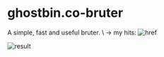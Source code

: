 # ghostbin.co-bruter
A simple, fast and useful bruter. \ -> my hits: ![href](https://hastebin.com/raw/ucawusuwif)

![result](https://github.com/coats1337/ghostbin.co-bruter/blob/master/images/results.gif?raw=true)
